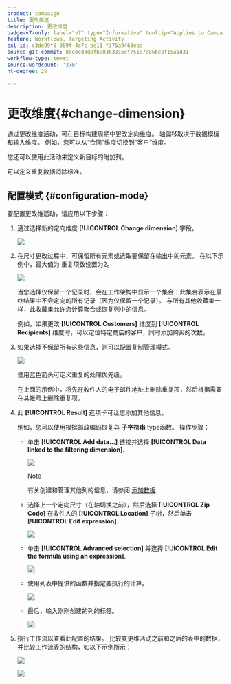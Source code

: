 ```yaml
---
product: campaign
title: 更改维度
description: 更改维度
badge-v7-only: label="v7" type="Informative" tooltip="Applies to Campaign Classic v7 only"
feature: Workflows, Targeting Activity
exl-id: c3de99f8-089f-4c7c-be11-f375a9463eaa
source-git-commit: 8debcd3d8fb883b3316cf75187a86bebf15a1d31
workflow-type: tm+mt
source-wordcount: '370'
ht-degree: 2%

---
```


# 更改维度{#change-dimension}



通过更改维度活动，可在目标构建周期中更改定向维度。 轴偏移取决于数据模板和输入维度。 例如，您可以从“合同”维度切换到“客户”维度。

您还可以使用此活动来定义新目标的附加列。

可以定义重复数据消除标准。

## 配置模式 {#configuration-mode}

要配置更改维活动，请应用以下步骤：

1. 通过选择新的定向维度 **[!UICONTROL Change dimension]** 字段。

   ![](assets/s_user_change_dimension_param1.png)

1. 在尺寸更改过程中，可保留所有元素或选取要保留在输出中的元素。 在以下示例中，最大值为 重复项数设置为2。

   ![](assets/s_user_change_dimension_limit.png)

   当您选择仅保留一个记录时，会在工作架构中显示一个集合：此集合表示在最终结果中不会定向的所有记录（因为仅保留一个记录）。 与所有其他收藏集一样，此收藏集允许您计算聚合或恢复列中的信息。

   例如，如果更改 **[!UICONTROL Customers]** 维度到 **[!UICONTROL Recipients]** 维度时，可以定位特定商店的客户，同时添加购买的次数。

1. 如果选择不保留所有这些信息，则可以配置复制管理模式。

   ![](assets/s_user_change_dimension_param2.png)

   使用蓝色箭头可定义重复的处理优先级。

   在上面的示例中，将先在收件人的电子邮件地址上删除重复项，然后根据需要在其帐号上删除重复项。

1. 此 **[!UICONTROL Result]** 选项卡可让您添加其他信息。

   例如，您可以使用根据邮政编码恢复县 **子字符串** type函数。 操作步骤：

   * 单击 **[!UICONTROL Add data...]** 链接并选择 **[!UICONTROL Data linked to the filtering dimension]**.

      ![](assets/wf_change-dimension_sample_01.png)

      >[!NOTE]
      >
      >有关创建和管理其他列的信息，请参阅 [添加数据](query.md#adding-data).

   * 选择上一个定向尺寸（在轴切换之前），然后选择 **[!UICONTROL Zip Code]** 在收件人的 **[!UICONTROL Location]** 子树，然后单击 **[!UICONTROL Edit expression]**.

      ![](assets/wf_change-dimension_sample_02.png)

   * 单击 **[!UICONTROL Advanced selection]** 并选择 **[!UICONTROL Edit the formula using an expression]**.

      ![](assets/wf_change-dimension_sample_03.png)

   * 使用列表中提供的函数并指定要执行的计算。

      ![](assets/wf_change-dimension_sample_04.png)

   * 最后，输入刚刚创建的列的标签。

      ![](assets/wf_change-dimension_sample_05.png)

1. 执行工作流以查看此配置的结果。 比较变更维活动之前和之后的表中的数据，并比较工作流表的结构，如以下示例所示：

   ![](assets/wf_change-dimension_sample_06.png)

   ![](assets/wf_change-dimension_sample_07.png)
